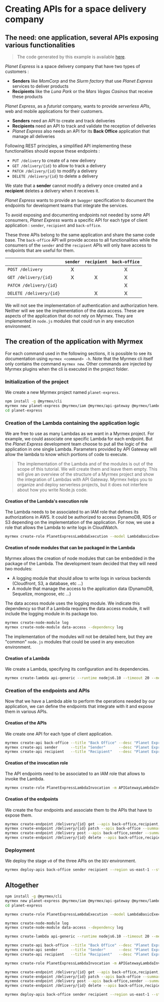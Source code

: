 # Creating APIs for a space delivery company

## The need: one application, several APIs exposing various functionalities

> The code generated by this example is available [here](https://github.com/myrmexjs/myrmex/tree/master/demo/planet-express).

*Planet Express* is a space delivery company that have two types of customers :

*   **Senders** like *MomCorp* and the *Slurm factory* that use *Planet Express* services to deliver products
*   **Recipients** like the *Luna Park* or the *Mars Vegas Casinos* that receive these products

*Planet Express*, as a *futurist* company, wants to provide *serverless APIs*, web and mobile applications for their
customers.

*   **Senders** need an API to create and track deliveries
*   **Recipients** need an API to track and validate the reception of deliveries
*   *Planet Express* also needs an API for its **Back Office** application that manage all deliveries

Following REST principles, a simplified API implementing these functionalities should expose these endpoints :

*   `PUT /delivery` to create of a new delivery
*   `GET /delivery/{id}` to allow to track a delivery
*   `PATCH /delivery/{id}` to modify a delivery
*   `DELETE /delivery/{id}` to delete a delivery

We state that a **sender** cannot modify a delivery once created and a **recipient** deletes a delivery when it receives it.

*Planet Express* wants to provide an `Swagger` specification to document the endpoints for development teams that integrate
the services.

To avoid exposing and documenting endpoints not needed by some API consumers, *Planet Express* wants a specific API for each
type of client application : `sender`, `recipient` and `back-office`.

These three APIs belong to the same application and share the same code base. The `back-office` API will provide access to
all functionalities while the consumers of the `sender` and the `recipient` APIs will only have access to endpoints that are
useful for them.

|                          | `sender` | `recipient` | `back-office` |
| :----------------------- | :------: | :---------: | :-----------: |
| `POST /delivery`         | X        |             | X             |
| `GET /delivery/{id}`     | X        | X           | X             |
| `PATCH /delivery/{id}`   |          |             | X             |
| `DELETE /delivery/{id}`  |          | X           | X             |

We will not see the implementation of authentication and authorization here. Neither will we see the implementation of the
data access. These are aspects of the application that do not rely on Myrmex. They are implemented in `node.js` modules that
could run in any execution environment.

## The creation of the application with Myrmex

For each command used in the following sections, it is possible to see its documentation using `myrmex <command> -h`. Note
that the Myrmex cli itself only contains the command `myrmex new`. Other commands are injected by Myrmex plugins when the
cli is executed in the project folder.

### Initialization of the project

We create a new Myrmex project named `planet-express`.

```bash
npm install -g @myrmex/cli
myrmex new planet-express @myrmex/iam @myrmex/api-gateway @myrmex/lambda
cd planet-express
```

### Creation of the Lambda containing the application logic

We are free to use as many Lambdas as we want in a Myrmex project. For example, we could associate one specific Lambda for each endpoint. But the
*Planet Express* development team choose to put all the logic of the application in one single Lambda. Parameters provided by API Gateway will allow
the lambda to know which portions of code to execute.

> The implementation of the Lambda and of the modules is out of the scope of this tutorial. We will create them and leave them empty. This will give
> an overview of the structure of a Myrmex project and show the integration of Lambdas with API Gateway. Myrmex helps you to organize and deploy serverless
> projects, but it does not interfere about how you write Node.js code.

#### Creation of the Lambda's execution role

The Lambda needs to be associated to an IAM role that defines its authorizations in AWS. It could be authorized to access DynamoDB, RDS or S3 depending on the
implementation of the application. For now, we use a role that allows the Lambda to write logs in CloudWatch.

```bash
myrmex create-role PlanetExpressLambdaExecution --model LambdaBasicExecutionRole
```

#### Creation of node modules that can be packaged in the Lambda

Myrmex allows the creation of node modules that can be embedded in the package of the Lambda. The development team decided that they will need two modules:

*   A logging module that should allow to write logs in various backends (Cloudfront, S3, a database, etc ...)
*   A module that manage the access to the application data (DynamoDB, Sequelize, mongoose, etc ...)

The data access module uses the logging module. We indicate this dependency so that if a Lambda requires the data access module, it will include the logging
module in its package too.

```bash
myrmex create-node-module log
myrmex create-node-module data-access --dependency log
```

The implementation of the modules will not be detailed here, but they are "common" `node.js` modules that could be used in any execution environment.

#### Creation of a Lambda

We create a Lambda, specifying its configuration and its dependencies.

```bash
myrmex create-lambda api-generic --runtime nodejs6.10 --timeout 20 --memory 256 --role PlanetExpressLambdaExecution --dependencies data-access,log
```

### Creation of the endpoints and APIs

Now that we have a Lambda able to perform the operations needed by our application, we can define the endpoints that
integrate with it and expose them in various APIs.

#### Creation of the APIs

We create one API for each type of client application.

```bash
myrmex create-api back-office --title "Back Office" --desc "Planet Express API for Back Office"
myrmex create-api sender      --title "Sender"      --desc "Planet Express API for sender application"
myrmex create-api recipient   --title "Recipient"   --desc "Planet Express API for recipient application"
```

#### Creation of the invocation role

The API endpoints need to be associated to an IAM role that allows to invoke the Lambda.

```bash
myrmex create-role PlanetExpressLambdaInvocation -m APIGatewayLambdaInvocation
```

#### Creation of the endpoints

We create the four endpoints and associate them to the APIs that have to expose them.

```bash
myrmex create-endpoint /delivery/{id} get --apis back-office,recipient,sender --summary "View a delivery" --integration lambda-proxy --auth none --role PlanetExpressLambdaInvocation --lambda api-generic
myrmex create-endpoint /delivery/{id} patch --apis back-office --summary "Update a delivery" --integration lambda-proxy --auth none --role PlanetExpressLambdaInvocation --lambda api-generic
myrmex create-endpoint /delivery post --apis back-office,sender --summary "Create a delivery" --integration lambda-proxy --auth none --role PlanetExpressLambdaInvocation --lambda api-generic
myrmex create-endpoint /delivery/{id} delete --apis back-office,recipient --summary "Delete a delivery" --integration lambda-proxy --auth none --role PlanetExpressLambdaInvocation --lambda api-generic
```

### Deployment

We deploy the stage `v0` of the three APIs on the `DEV` environment.

```bash
myrmex deploy-apis back-office sender recipient --region us-east-1 --stage v0 --environment DEV --deploy-lambdas all --alias ""
```

Altogether
---

```bash
npm install -g @myrmex/cli
myrmex new planet-express @myrmex/iam @myrmex/api-gateway @myrmex/lambda
cd planet-express

myrmex create-role PlanetExpressLambdaExecution --model LambdaBasicExecutionRole

myrmex create-node-module log
myrmex create-node-module data-access --dependency log

myrmex create-lambda api-generic --runtime nodejs6.10 --timeout 20 --memory 256 --role PlanetExpressLambdaExecution --dependencies data-access,log

myrmex create-api back-office --title "Back Office" --desc "Planet Express API for Back Office"
myrmex create-api sender      --title "Sender"      --desc "Planet Express API for sender application"
myrmex create-api recipient   --title "Recipient"   --desc "Planet Express API for recipient application"

myrmex create-role PlanetExpressLambdaInvocation -m APIGatewayLambdaInvocation

myrmex create-endpoint /delivery/{id} get --apis back-office,recipient,sender --summary "View a delivery" --integration lambda-proxy --auth none --role PlanetExpressLambdaInvocation --lambda api-generic
myrmex create-endpoint /delivery/{id} patch --apis back-office --summary "Update a delivery" --integration lambda-proxy --auth none --role PlanetExpressLambdaInvocation --lambda api-generic
myrmex create-endpoint /delivery post --apis back-office,sender --summary "Create a delivery" --integration lambda-proxy --auth none --role PlanetExpressLambdaInvocation --lambda api-generic
myrmex create-endpoint /delivery/{id} delete --apis back-office,recipient --summary "Delete a delivery" --integration lambda-proxy --auth none --role PlanetExpressLambdaInvocation --lambda api-generic

myrmex deploy-apis back-office sender recipient --region us-east-1 --stage v0 --environment DEV --deploy-lambdas all --alias ""
```
